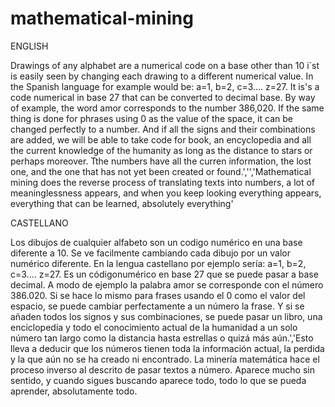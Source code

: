 # mathematical-mining

ENGLISH

Drawings of any alphabet are a numerical code on a base other than 10 i´st is easily seen by changing each drawing to a different numerical value. In the Spanish language for example would be: a=1, b=2, c=3.... z=27. It is's a code numerical in base 27 that can be converted to decimal base. By way of example, the word amor corresponds to the number 386,020. If the same thing is done for phrases using 0 as the value of the space, it can be changed perfectly to a number. And if all the signs and their combinations are added, we will be able to take code for book, an encyclopedia and all the current knowledge of the humanity as long as the distance to stars or perhaps moreover. Tthe numbers have all the curren information, the lost one, and the one that has not yet been created or found.','','Mathematical mining does the reverse process of translating texts into numbers, a lot of meaninglessness appears, and when you keep looking everything appears, everything that can be learned, absolutely everything'



CASTELLANO

Los dibujos de cualquier alfabeto son un codigo numérico en una base diferente a 10. Se ve facilmente cambiando cada dibujo por un valor numérico diferente. En la lengua castellano por ejemplo sería: a=1, b=2, c=3.... z=27. Es un códigonumérico en base 27 que se puede pasar a base decimal. A modo de ejemplo la palabra amor se corresponde con el número 386.020. Si se hace lo mismo para frases usando el 0 como el valor del espacio, se puede cambiar perfectamente a un número la frase. Y si se añaden todos los signos y sus combinaciones, se puede pasar un libro, una enciclopedia y todo el conocimiento actual de la humanidad a un solo número tan largo como la distancia hasta estrellas o quizá más aún.','Esto lleva a deducir que los números tienen toda la información actual, la perdida y la que aún no se ha creado ni encontrado. La minería matemática hace el proceso inverso al descrito de pasar textos a número. Aparece mucho sin sentido, y cuando sigues buscando aparece todo, todo lo que se pueda aprender, absolutamente todo.


